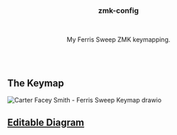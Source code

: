 <h3 align="center">zmk-config</h3>
<br>
<p align="center">My Ferris Sweep ZMK keymapping.</p>

<br></br>
## The Keymap

![Carter Facey Smith - Ferris Sweep Keymap drawio](https://github.com/CarterFaceySmith/zmk-config/assets/43100930/38ad5103-1084-4f56-ad67-5a8c91b1ce24)

## [Editable Diagram]([url](https://viewer.diagrams.net/?tags=%7B%7D&highlight=0000ff&edit=_blank&layers=1&nav=1&title=Carter%20Facey%20Smith%20-%20Ferris%20Sweep%20Keymap.drawio#R7V1Zd5tKEv4t86Azd%2BYc%2BzQ7PNpa7EyU2LGV3CQv92CpLekOFjLCsZ2H%2Be0DqJGgq7VZoEJu%2FJBAs6q%2FquLrWrobWvPh5SJwp6NP%2FoB6DZUMXhpaq6GqimKa0X9xy%2Bu8xVT0ecMwGA%2FYScuG2%2FFvyhoJa30aD%2Bgsd2Lo%2B144nuYb%2B%2F5kQvthrs0NAv85f9q97%2BWfOnWH7Ilk2XDbdz0KTvtzPAhH81ZbtZbtl3Q8HIWLH%2BzMjzy46cnsxrORO%2FCfM01au6E1A98P51sPL03qxZ2X9sv8us6Ko4sXC%2Bgk3OaCx6sri3yc%2Ba27p48jet5%2B9H9enLC7%2FHK9J%2FaDv7C3DV%2FTLngejUN6O3X78f5zBHNDOx%2BFD160p0Sb7mw67%2Fj78QuNnnV%2B709CBqRisf2O%2BzD2YhH4RoOBO3HT09hTFLbf9D0%2FSJ6qnXXOnWZy%2BdjzMu2arbX1uD3wnyaD%2BIHJ1bA30p9Gg5C%2BZJpY71xQ%2F4GGwWt0SnrUYEgxUVU0BvLzEnidnTLKYJ62uUzUhos7L9GINhggO4CjAnD%2BlBcchwNHUXHB0QA4bWnBUbU8OA6y4ugAmxt5sbEqpjgGAKcnLTiawoGTkgUscEwAzpm04AA%2BYCGbNQuA01BNL3rq%2BWD8K9ocxpu3aVv0iEyzvCjyxMFAtn82QLElLTg8cUCn3A4ApyMvODxzwNac9GOZQedCWnQAdTCRqYMCfQk%2FpUWH5w4ReUBGBzoTvsuLDs8JHGzLBr0JTWnRAaQAm3cr0J%2FwTV50eFaArjvQoSDvaIdnBSpBZgWqbgMw6GBI017zg3DkD%2F2J67WXrVy%2FLM%2Fp%2Bv6UNf5Nw%2FCVQeQ%2BhX4eUPoyDr9H24Rt%2F8i0t14yB1qv6c4k%2BrnfszvxNeTUSHeXlyV76XXrJIMJkA4lw3E0rRP16%2FksDPz%2F0qzMKMRUrXXSMPOfgj5dpxHMixO6wZCGaw0bgz1GZK14BdRzw%2FEvmnsRkbAkl54FgfuaOWHqjyfhLHPn67gh8z1WOam1uVDWhvNNzeAEdf4GS7Fd%2FJStJHn25fFm8PqbPnbPFPqTflH%2FOmmeqJDfXl51o%2F%2FI7VX3SijkXfeOepyl8cbDSbTdj1ClEeTnsW6P%2B653xg48jAeDuQ7Q2fi3e5fcLxY01onRzY3zhtFaSAgwDotgKLu4kYltLoVpnbauNC8n5NRybC3%2FAZjv7SYhAFLVzN1U0538Hfz7%2B1kky7w5KgJXfS8DRd5ooN5oboC9MKnt9slCGjhNLtuA2BaKvSCcvWBZBivtBXe%2BoxzCXkBewuxF7%2Bqi3bts3xydzVijPytNBjm1NdUu0mKwu6RRvkItxFp1WO9473Z6q1zv4Nyee5e23gX8eQU77gM%2FjLrZj%2BVEMfagtnkK60bMUjWEBqlDoj9Iee6Tv1KGJNxwXtVNXNKrrI7UzKbuJIen%2BfgUZwAlvXVyz3A4a8TqZ7oPMbjshBkd%2BjRqfxrHZv7B%2F3vMn9GInQbgOnc69Wii4DEUO1068aPP1qYr44tJ8vazRKrid9fI9GUu0Yv752U8Pn91N2xzo7baiD4%2BZ1ZGa%2BY3Bco07%2FLitUlLhZxpk7ZpOFCpgaKWt8mqqSPrDIyL%2FdgbrWMdxusW98XEzgtQYGDsq7ToGAqHDnZKTSodGXQ%2ByIuOkUcHOxlN4DeA3gJpwHGqpjoqQOdaWnRMjhSgp2OoMC52KS06gBRgR%2FxVGBf7j7ToAFKAnS0j8D99lBcdo2qWDfqUuvKiw7MCdN0ROHBiV4e8ydCAGmAnZajQX%2FBZWnR4aoAf9of%2Bgk%2FSogOoAXbKjAb9BYkDmHl2PakLBgBVwLZ0GnQgnC6wkru4AxAHdM2C7oQkUmE2zg1pUeK5A3oytAbdCrfT%2Ft74ZGJDJ3xw6KgA0%2Fns9QMGh4Q5BmkE%2FsA5OiyJMN3eIYlwkeLzxqweve%2FcDwYLNAvJ6tEYiBuzeiwilo5yk3qsHZMA%2BfM1U%2BPkrIykHmjfjzkJcI2yrc0BNLkcQNYre%2BYALtSc3dVW83coMQdQq4p9iTrXOIyJKSNxcGsTg5Q4aOmcjbGU9TaGO7%2FoxMG1nbg%2B3exm%2B2yzhIE2G2cHyDA7KTDFTLlzFaqKRJcQs33WgUypvBQznRtooKeYadC7v8goTIGNkKJr0wzvVopA3rZtEIgtSiAsCNZGWlsAbBqxT40ccCYceizmGssCp5UGHHT8K6D7ZRkZ8mWyeuopQ1Mr6PhX5UWHy6vVHA0ZHejzh8RNFnT4MlnNwtYd6POHpTXSoGNVTHfSG2fQkdcjyZfJ6kRBRgf6%2BHdNlVes6Uv0X2OZj%2F%2FM3jw%2BOvGDB9cT59E7zcb54nHvs0Bh3zqEeecKixC4gdVWRQgrzpZUGwELNJC%2FZDr08qX1JvJmgPBsUNewv2gwirOzWisryouug0QvuaHzbT%2BY1Mq7noaiD%2BH01e6zvcXiw2RW47%2Be6OKbBZFnTFJwAM%2FVsXmuqJRaUnAA7XGwLaeobFlWcHi2Y2GbNej7khYcwDnQBwzQ9SUvODwhwNac1MzW4AgIgY1MCAyR42tPcIqa8WRFcJkDyySuk9wWhKnVlmUmM6GUPuOJoSJnVKYFO9nlUGaFZlQWmFC5CsmBTUhkrEST8hmE6KUgyc%2FDYaTDFzQkoVcFJl%2FKYi75uhr0OIEBnRuWtOjwdTXoMTYDuh7g7KfSoMPV0aDHpw3oe3DkRcepmu5A5wORFh2%2BYgbdqW7U3ofVpADbqWoIvA%2FzojNHXhXiyQF6XMIUuCEYSvImsfEkAd3QmQJ%2FBENJ3jRdnizg6xJ0N6QoyftdAqQB2ytuihI0JAUHkAZsx6tZYprEZfSOdZ7EBj6CHRYxV1cQCcrJ9s%2BocoebsyQ31LEV9S6tCczt2vHlZJVinq%2Bhf2O2mpv%2FXUrx12ktxQXxWXRbvHrBgL3FpD0Z1N%2FiDUwZO%2FPKLMG99m5no0EPkZolZPsUVkOfR2v%2Bx6E18SfR6YIZIZK%2F%2BMjIHfjPDTZxxH9p2B%2BxnTy4Q8%2BdzdiRgTsblVlxj57iYAn8d3zFfW5ShgNX179p8oRUdNat11MAmLAOX9OhyT1sIb5CIHX8h7SfRD4Z2UxDB3iLvQs4Ufo0GQHiUr5ME%2FkrqBARaZE3lMEnJZsGugaJeEpdkl8dDVJElKKuyl%2FO1YM8LFcUYVn%2BYoCNhFMej%2Fv7O9vsi5jewHLuRCsxaiTqavMQLMLSsG1gur5QFkGjhm4zv7AIunUUhA%2BtGrotmAc6d1dgcPGPGriNjKQCOleh4unq4sYTFUtBJyrQl%2FFPaXkkYCEWuj0U%2BDKMlrwA8VwD26OvCFYfbljyAsQzigrweOjL%2BJe88PC8AV1%2FBCsQS4sOYAcGNjtQRW6MPdEpp8j6bfHKPIS56GUuLJmNV%2BbCmkXoJP9Ncxxs1AWujwJRP%2BqcAr7s2sZekkgRLHXcMNqFGlH9iADi86XxfcGC1Y4XU43O%2Fy0UrE2h%2FyqBxec240dWBIsf%2F1taQsIn7eJHJgWrHzfS%2BjgZ9cepnP5Ah8X%2FpNUfPl0U378uWPw4vmNNFub7%2BP5YwfrHJ9LqD08P8MMcogWQmRZJCRBPENANnGDN46TMQVaAnMppkMC5UFeUVMhhLljjuGE0pQUIUAR0p6xgmce%2FpIUHUAT0iIZwgUV5DRxPESpg4AQ%2BBEteAwcoAr4GCZIetGIHqccEEKAI6FkpguUU90bn3Vad4keIBOsrFgrXO50rmy8kxQ%2FM6tD70O30AJZlrcG8JsnSVQlRDRE%2BZocQUZJluVWipgpt5IGrRAXzYXfknQmOT6100D9ighmxO%2FvbxaPFh8tCcdBZoGBO7E5dJLrAB30YJZgVu1PXiFZIf1ZPDbTPpFL6itmCzns7TiG18VXmUrB8kgYfSjY8Uzi%2FVfUmsiIk5Uh5cTWadrN5Voa48qmmDrpXUzDnZ6fYWfZ3CUyvwAGwW90wbUcTIOoQmjywdCKlEPSkHMGMoJ1UvtB1C59KKUTF%2FhYIpuzsKPIORngypRAFXYcEbCotQZcRIat6OgT51JLzxERjD%2FLU7N7Un7qNJEUh2NPHK2vmcjsOUv3mV1HXcupt3q0SpuzwVJtPIMCn2pZwcprSJKd3dYEwNLz6uqvuVEI%2B8TMo8D0Xlgrk8%2BpWXny4BAp8z58lWp6jPPvx7apbma%2Fgp167tipbSa1TOauyet2SMiTl8%2FfqcLfezcf3wd7wk2%2Fw45ZWOcuvVMqvr9V%2B%2FYIGG9irsypWOeusrBLXD5%2BbCPKamb%2B9NrB7Dj9sdKIgCpwiOefQ0eEHH%2FifP1HuqRyDj6%2FXtZEpaDSCb2REObnlic717a7j1no0UkE55kcjFQhc2jAiUlhYrNh0sl2%2Bu9UNivEMvwJBMfuw8YRWu6b4R2W1eIpfgWC%2BDUMM8sJjVO%2BjcvQRhi0sSutzbVCKofNVMCiHjS5c33yr%2BfzxCzLk8%2BjJvHYJCzm829pehTjYxb22yL9eIF71HM0NWAqskNR%2Fg4c79FL3bj4A6BFqgU3LvusLa4EXtdqcYJRbC%2BwQ9FpgBzpJOnjL9VV3fRxY3II%2BFHGgc6Nj1tBtLiBGd7E7cIzfsWrkNpcWo8f4HEEtoF0jt7noGF%2FnDjsMRklOUjY8s7LJSdsGNfDXxUNPW1J1OIqigyFN%2B9MPwpE%2F9Ceu1162cv2yPKfr%2B1PW%2BDcNw1cGnvsU%2Bnmo6cs4%2FB5z9VOD7f1gzD3ebr1kd17TnUn0g79nd34s7xDvLi9L9tLrtiD7ukAGNMfpdERSsziyUh5m%2FlPQp%2Bt6PZ29N3SDIQ3XGZo07BiDslbCAupFY9lfNPcm%2B8jL7MvjzeD1N33snin0J%2F2i%2FnXSPIG1tLtIC3mjtOyBfNYQKI51b4sgXRwR9nXpGM8zXbEg3c8A7Aup8j4hnfMDLEjh9EG1lu6vpQTV8MIRXYXVFOaP3LkGInbzOYIOgN36F82MFm6pF5NdlZxHTaHvR%2BxPJdeBH5FXCpCO2GWYBybfwcy3LHA3u954GLu3%2B1Hv0qj9POaq477rnbEDD%2BPBIJEVETnPy0%2FOJb3SC70n3SqCZKu8Z1RRTDjUV0wnPS1LtdXSqLYGPaFoVDs9IqbaRVPmTsee14esRLc4essuvfbHyUA39SDwUywsiHV6j7m5YZctoX7DnebmCNwpEZrFL9pDjgT%2BPiBY9WKlxS5Wih8IUwXOwiJhP%2Bp4Nb9a6UHj1UK%2BJpiIqthZ3g4MD8BCgNgO4a4Dpn8I4RHMQoXneMeGB9O9LkQHhvwRA1ro6AA6e8jAlRAfWJqGGCrGxgczICxEB1ZcIeZgoKODmWkh9uQIp1ZbxN5qnJL9Qy6fJIZJUOxjSIwPZ%2BUOucCiGB%2FBKNhqSYsPn9xyyBVKxfjA4eof8qJjVU17RPkrkoLDJ2UccnFsMTiQX7dn%2FePEJ%2BthMgrCi3P2GAecck2MVwnrjmGDpRQEFu9INVRkx5wqot%2FFuVHj%2Bx%2BvKcRcCk6MFnTUXV51o%2F9I7%2Bqi3bts3wDw4lBS172jHgfa1pHQgM7Gv9275H4xmNM4kpP8sIj%2FG611Pd33J5NINNjFjUUwcXsETOKcOo5hxEsB2ipJw%2F6pb0HZvaOj3cCPB5eLYxeRRI8%2B%2BYO4i9r%2FBw%3D%3D))
